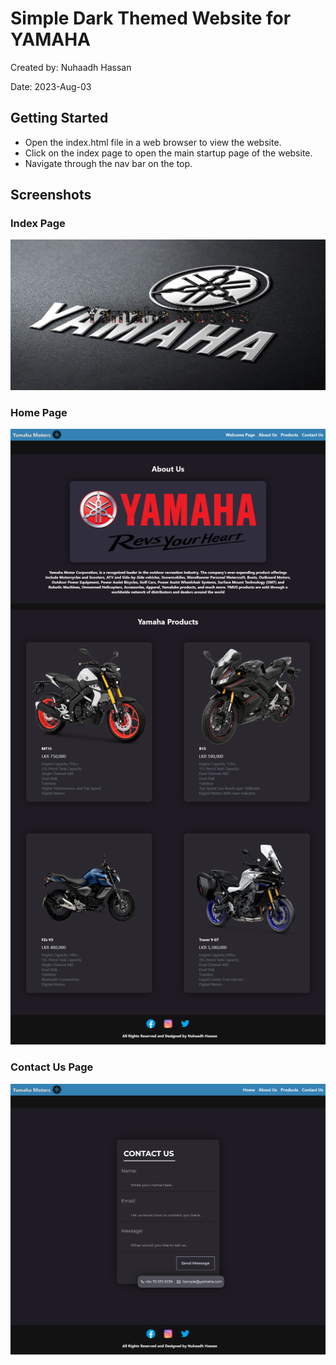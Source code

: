 # **Simple Dark Themed Website for YAMAHA**

Created by: Nuhaadh Hassan

Date: 2023-Aug-03

## Getting Started

-   Open the index.html file in a web browser to view the website.
-   Click on the index page to open the main startup page of the website.
-   Navigate through the nav bar on the top.

## Screenshots

### Index Page

![Screenshot of Index Page](./screenShots/index.png)

### Home Page

![Screenshot of Index Page](./screenShots/home.png)

### Contact Us Page

![Screenshot of Index Page](./screenShots/contactUs.png)
